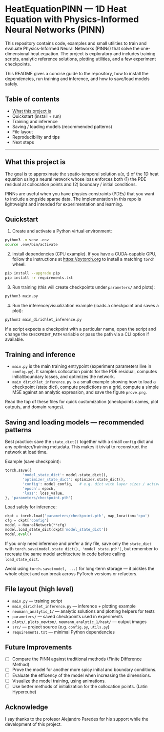 
# HeatEquationPINN — 1D Heat Equation with Physics-Informed Neural Networks (PINN)

This repository contains code, examples and small utilities to train and
evaluate Physics-Informed Neural Networks (PINNs) that solve the one-
dimensional heat equation. The project is exploratory and includes training
scripts, analytic reference solutions, plotting utilities, and a few experiment checkpoints.

This README gives a concise guide to the repository, how to install the
dependencies, run training and inference, and how to save/load models safely.

## Table of contents

- [What this project is](#training-and-inference)
- Quickstart (install + run)
- Training and inference
- Saving / loading models (recommended patterns)
- File layout
- Reproducibility and tips
- Next steps

---

## What this project is

The goal is to approximate the spatio-temporal solution u(x, t) of the
1D heat equation using a neural network whose loss enforces both (1) the PDE
residual at collocation points and (2) boundary / initial conditions.

PINNs are useful when you have physics constraints (PDEs) that you want to
include alongside sparse data. The implementation in this repo is lightweight
and intended for experimentation and learning.

## Quickstart

1. Create and activate a Python virtual environment:

```bash
python3 -m venv .env
source .env/bin/activate
```

2. Install dependencies (CPU example). If you have a CUDA-capable GPU, follow
	 the instructions at https://pytorch.org to install a matching `torch` wheel.

```bash
pip install --upgrade pip
pip install -r requirements.txt
```

3. Run training (this will create checkpoints under `parameters/` and plots):

```bash
python3 main.py
```

4. Run the inference/visualization example (loads a checkpoint and saves a
	 plot):

```bash
python3 main_dirichlet_inference.py
```

If a script expects a checkpoint with a particular name, open the script and
change the `CHECKPOINT_PATH` variable or pass the path via a CLI option if
available.

## Training and inference

- `main.py` is the main training entrypoint (experiment parameters live in
	`config.py`). It samples collocation points for the PDE residual, computes
	initial/boundary losses, and optimizes the network.
- `main_dirichlet_inference.py` is a small example showing how to load a
	checkpoint (state dict), compute predictions on a grid, compute a simple
	MSE against an analytic expression, and save the figure `prove.png`.

Read the top of these files for quick customization (checkpoints names,
plot outputs, and domain ranges).

## Saving and loading models — recommended patterns

Best practice: save the `state_dict()` together with a small `config` dict and
any optimizer/training metadata. This makes it trivial to reconstruct the
network at load time.

Example (save checkpoint):

```python
torch.save({
		'model_state_dict': model.state_dict(),
		'optimizer_state_dict': optimizer.state_dict(),
		'config': model_config,   # e.g. dict with layer sizes / activation
		'epoch': epoch,
		'loss': loss_value,
}, 'parameters/checkpoint.pth')
```

Load safely for inference:

```python
ckpt = torch.load('parameters/checkpoint.pth', map_location='cpu')
cfg = ckpt['config']
model = NeuralNetwork(**cfg)
model.load_state_dict(ckpt['model_state_dict'])
model.eval()
```

If you only need inference and prefer a tiny file, save only the `state_dict`
with `torch.save(model.state_dict(), 'model_state.pth')`, but remember to
recreate the same model architecture in code before calling
`load_state_dict`.

Avoid using `torch.save(model, ...)` for long-term storage — it pickles the
whole object and can break across PyTorch versions or refactors.

## File layout (high level)

- `main.py` — training script
- `main_dirichlet_inference.py` — inference + plotting example
- `neumann_analytic_1/` — analytic solutions and plotting helpers for tests
- `parameters/` — saved checkpoints used in experiments
- `plots/`, `plots_newton/`, `neumann_analytic_1/heat/` — output images
- `src/` — project source (e.g. `config.py`, `utils.py`)
- `requirements.txt` — minimal Python dependencies

## Future Improvements

- [ ] Compare the PINN against traditional methods (Finite Difference Method)
- [ ] Prove the model for another more spicy initial and boundary conditions.
- [ ] Evaluate the efficency of the model when increasing the dimensions.
- [ ] Visualize the model training, using animations.
- [ ] Use better methods of initialization for the collocation points. (Latin Hypercube)

## Acknowledge

I say thanks to the profesor Alejandro Paredes for his support while the development of this project.
